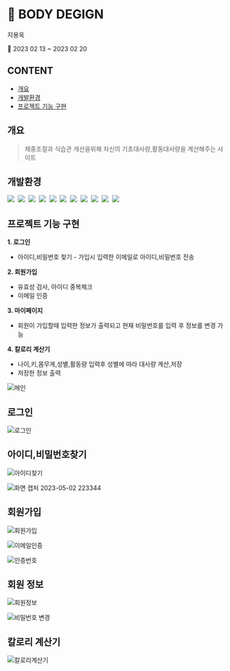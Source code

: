 # :muscle: BODY DEGIGN
지용욱

:calendar: 2023 02 13 ~ 2023 02 20

## CONTENT
  - [개요](#개요)
  - [개발환경](#개발환경)
  - [프로젝트 기능 구현](#프로젝트-기능-구현)

## 개요
> 체중조절과 식습관 개선을위해 자신의 기초대사량,활동대사량을 계산해주는 사이트

## 개발환경

<span><img src="https://img.shields.io/badge/Java-blue?style=flat-square&logo=Java&logoColor=white"/></span>&nbsp;
<span><img src="https://img.shields.io/badge/SpringBoot-6DB33F?style=flat-square&logo=Spring&logoColor=white"/></span>&nbsp;
<span><img src="https://img.shields.io/badge/IntelliJ-blueviolet?style=flat-square&logo=IntelliJ IDEA&logoColor=white"/></span>&nbsp;
<span><img src="https://img.shields.io/badge/Html-red?style=flat-square&logo=HTML5&logoColor=white"/></span>&nbsp;
<span><img src="https://img.shields.io/badge/CSS-blue?style=flat-square&logo=CSS3&logoColor=white"/></span>&nbsp;
<span><img src="https://img.shields.io/badge/JavaScript-brightgreen?style=flat-square&logo=JavaScript&logoColor=white"/></span>&nbsp;
<span><img src="https://img.shields.io/badge/jQuery-lightgray?style=flat-square&logo=jQuery&logoColor=white"/></span>&nbsp;
<span><img src="https://img.shields.io/badge/Apache Tomcat-red?style=flat-square&logo=Apache Tomcat&logoColor=white"/></span>&nbsp;
<span><img src="https://img.shields.io/badge/Bootstrap-blueviolet?style=flat-square&logo=Bootstrap&logoColor=white"/></span>&nbsp;
<span><img src="https://img.shields.io/badge/Github-black?style=flat-square&logo=GitHub&logoColor=white"/></span>&nbsp;
<span><img src="https://camo.githubusercontent.com/dc10e8952d262c5d003581757099dfe2b8c28b365167816c0ec6c2bb6f3e9f03/68747470733a2f2f696d672e736869656c64732e696f2f62616467652f4d7942617469732d626c61636b3f7374796c653d666c61742d737175617265266c6f676f3d266c6f676f436f6c6f723d7768697465"/></span>&nbsp;




## 프로젝트 기능 구현

__1. 로그인__
  - 아이디,비밀번호 찾기 - 가입시 입력한 이메일로 아이디,비밀번호 전송
   
__2. 회원가입__
  - 유효성 검사, 아이디 중복체크
  - 이메일 인증
   
__3. 마이페이지__
  - 회원이 가입할때 입력한 정보가 출력되고 현재 비밀번호를 입력 후 정보를 변경 가능
   
__4. 칼로리 계산기__
  - 나이,키,몸무게,성별,활동량 입력후 성별에 따라 대사량 계산,저장
  - 저장한 정보 출력
   

![메인](https://user-images.githubusercontent.com/114124771/235683184-2d1a6b29-9b02-4450-b1a9-e8a5d925c568.png)


## 로그인


![로그인](https://user-images.githubusercontent.com/114124771/235683209-4720c8c8-5cb7-4028-9fae-700fb1d4edf4.png)


## 아이디,비밀번호찾기


![아이디찾기](https://user-images.githubusercontent.com/114124771/235683259-daadfcdc-961a-48c8-b0b8-5b42efa2a6be.png)


![화면 캡처 2023-05-02 223344](https://user-images.githubusercontent.com/114124771/235683386-66baf8f9-882d-4fb1-9405-3f70a64bd704.png)


## 회원가입


![회원가입](https://user-images.githubusercontent.com/114124771/235683435-1de3822b-5e80-4962-af0e-9bbdeb4ee01a.png)


![이메일인증](https://user-images.githubusercontent.com/114124771/235683519-a91bc0ec-f940-41f2-b146-bcc21b7a294a.png)


![인증번호](https://user-images.githubusercontent.com/114124771/235683590-5ab18ba0-ea17-43f0-b8d1-b206309565ed.png)


## 회원 정보


![회원정보](https://user-images.githubusercontent.com/114124771/235683703-589d06d7-8be5-45b1-a450-ae20c4cfe9fd.png)


![비밀번호 변경](https://user-images.githubusercontent.com/114124771/235683721-918aa826-c57e-401f-86e5-424df9bd0299.png)


## 칼로리 계산기


![칼로리계산기](https://user-images.githubusercontent.com/114124771/235683763-b8f6de37-7be3-42c3-aaab-f50a8a43c754.png)


